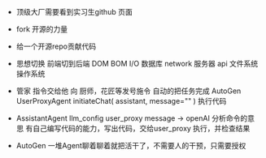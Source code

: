 - 顶级大厂需要看到实习生github 页面
- fork 
    开源的力量
- 给一个开源repo贡献代码

- 思想切换 
    前端切到后端
    DOM BOM
    I/O 数据库 network 服务器 api 文件系统 操作系统

- 管家
    指令交给他
    向 厨师，花匠等发号施令
    自动的把任务完成 AutoGen
    UserProxyAgent 
    initiateChat(
        assistant,
        message=""
    )
    执行代码
- AssistantAgent
    llm_config user_proxy message -> openAI 分析命令的意思
    有自己编写代码的能力，写出代码，交给user_proxy 执行，并检查结果

- AutoGen 一堆Agent聊着聊着就把活干了，不需要人的干预，只需要授权